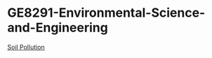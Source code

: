 # GE8291-Environmental-Science-and-Engineering
[Soil Pollution](https://docs.google.com/presentation/d/e/2PACX-1vRE8HoghtgyrIVJZADVEKa_uvcoqTXk2LADhSOsMwLNYZrZM1CT2c_A14gi50Vqm4UG9u7KlagLgWNb/pub?start=false&loop=false&delayms=3000]SoilP)
